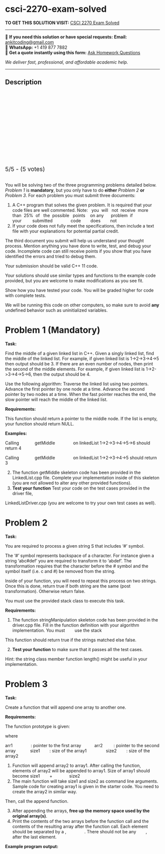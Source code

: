 # csci-2270-exam-solved
**TO GET THIS SOLUTION VISIT:** [CSCI 2270 Exam Solved](https://www.ankitcodinghub.com/product/csci-2270-exam-solved/)


---

📩 **If you need this solution or have special requests:** **Email:** ankitcoding@gmail.com  
📱 **WhatsApp:** +1 419 877 7882  
📄 **Get a quote instantly using this form:** [Ask Homework Questions](https://www.ankitcodinghub.com/services/ask-homework-questions/)

*We deliver fast, professional, and affordable academic help.*

---

<h2>Description</h2>



<div class="kk-star-ratings kksr-auto kksr-align-center kksr-valign-top" data-payload="{&quot;align&quot;:&quot;center&quot;,&quot;id&quot;:&quot;52327&quot;,&quot;slug&quot;:&quot;default&quot;,&quot;valign&quot;:&quot;top&quot;,&quot;ignore&quot;:&quot;&quot;,&quot;reference&quot;:&quot;auto&quot;,&quot;class&quot;:&quot;&quot;,&quot;count&quot;:&quot;5&quot;,&quot;legendonly&quot;:&quot;&quot;,&quot;readonly&quot;:&quot;&quot;,&quot;score&quot;:&quot;5&quot;,&quot;starsonly&quot;:&quot;&quot;,&quot;best&quot;:&quot;5&quot;,&quot;gap&quot;:&quot;4&quot;,&quot;greet&quot;:&quot;Rate this product&quot;,&quot;legend&quot;:&quot;5\/5 - (5 votes)&quot;,&quot;size&quot;:&quot;24&quot;,&quot;title&quot;:&quot;CSCI 2270 Exam Solved&quot;,&quot;width&quot;:&quot;138&quot;,&quot;_legend&quot;:&quot;{score}\/{best} - ({count} {votes})&quot;,&quot;font_factor&quot;:&quot;1.25&quot;}">

<div class="kksr-stars">

<div class="kksr-stars-inactive">
            <div class="kksr-star" data-star="1" style="padding-right: 4px">


<div class="kksr-icon" style="width: 24px; height: 24px;"></div>
        </div>
            <div class="kksr-star" data-star="2" style="padding-right: 4px">


<div class="kksr-icon" style="width: 24px; height: 24px;"></div>
        </div>
            <div class="kksr-star" data-star="3" style="padding-right: 4px">


<div class="kksr-icon" style="width: 24px; height: 24px;"></div>
        </div>
            <div class="kksr-star" data-star="4" style="padding-right: 4px">


<div class="kksr-icon" style="width: 24px; height: 24px;"></div>
        </div>
            <div class="kksr-star" data-star="5" style="padding-right: 4px">


<div class="kksr-icon" style="width: 24px; height: 24px;"></div>
        </div>
    </div>

<div class="kksr-stars-active" style="width: 138px;">
            <div class="kksr-star" style="padding-right: 4px">


<div class="kksr-icon" style="width: 24px; height: 24px;"></div>
        </div>
            <div class="kksr-star" style="padding-right: 4px">


<div class="kksr-icon" style="width: 24px; height: 24px;"></div>
        </div>
            <div class="kksr-star" style="padding-right: 4px">


<div class="kksr-icon" style="width: 24px; height: 24px;"></div>
        </div>
            <div class="kksr-star" style="padding-right: 4px">


<div class="kksr-icon" style="width: 24px; height: 24px;"></div>
        </div>
            <div class="kksr-star" style="padding-right: 4px">


<div class="kksr-icon" style="width: 24px; height: 24px;"></div>
        </div>
    </div>
</div>


<div class="kksr-legend" style="font-size: 19.2px;">
            5/5 - (5 votes)    </div>
    </div>
&nbsp;

You will be solving two of the three programming problems detailed below. <em>Problem 1</em> is <strong>mandatory</strong>, but you only have to do <strong>either</strong> <em>Problem 2</em> <strong>or</strong> <em>Problem 3</em>. For each problem you must submit three documents:

<ol>
<li>A C++ program that solves the given problem. It is required that your code files are well commented. Note:&nbsp; &nbsp;you&nbsp; will&nbsp; &nbsp;not&nbsp; receive&nbsp; more&nbsp; than&nbsp; 25%&nbsp; of&nbsp; &nbsp;the&nbsp; possible&nbsp;&nbsp; points&nbsp; &nbsp; on any&nbsp;&nbsp;&nbsp;&nbsp;&nbsp; problem&nbsp; if&nbsp;&nbsp;&nbsp;&nbsp;&nbsp;&nbsp;&nbsp;&nbsp;&nbsp;&nbsp;&nbsp;&nbsp;&nbsp; your&nbsp;&nbsp;&nbsp;&nbsp;&nbsp;&nbsp;&nbsp;&nbsp; submitted&nbsp;&nbsp;&nbsp;&nbsp;&nbsp;&nbsp;&nbsp;&nbsp;&nbsp;&nbsp;&nbsp;&nbsp;&nbsp;&nbsp; code&nbsp;&nbsp;&nbsp;&nbsp;&nbsp;&nbsp;&nbsp; does&nbsp;&nbsp;&nbsp;&nbsp;&nbsp;&nbsp;&nbsp; not</li>
<li>If your code does not fully meet the specifications, then include a text file with your explanations for potential partial credit.</li>
</ol>
The third document you submit will help us understand your thought process. Mention anything you have done to write, test, and debug your code. Incomplete code can still receive points if you show that you have identified the errors and tried to debug them.

Your submission should be valid C++ 11 code.

Your solutions should use similar types and functions to the example code provided, but you are welcome to make modifications as you see fit.

Show how you have tested your code. You will be graded higher for code with complete tests.

We will be running this code on other computers, so make sure to avoid <strong>any</strong> undefined behavior such as uninitialized variables.

<h1>Problem 1 (Mandatory)</h1>
<strong>Task:</strong>

Find the middle of a given linked list in C++. Given a singly linked list, find the middle of the linked list. For example, if given linked list is 1-&gt;2-&gt;3-&gt;4-&gt;5 then output should be 3. If there are an even number of nodes, then print the second of the middle elements. For example, if given linked list is 1-&gt;2-&gt;3-&gt;4-&gt;5-&gt;6, then the output should be 4.

Use the following algorithm: Traverse the linked list using two pointers. Advance the first pointer by one node at a time. Advance the second pointer by two nodes at a time. When the fast pointer reaches the end, the slow pointer will reach the middle of the linked list.

<strong>Requirements:</strong>

This function should return a pointer to the middle node. If the list is empty, your function should return NULL.

<strong>Examples:</strong>

Calling &nbsp;&nbsp;&nbsp;&nbsp;&nbsp;&nbsp;&nbsp;&nbsp;&nbsp;&nbsp;&nbsp; getMiddle&nbsp;&nbsp;&nbsp;&nbsp;&nbsp;&nbsp;&nbsp;&nbsp;&nbsp;&nbsp;&nbsp;&nbsp;&nbsp;&nbsp; on linkedList 1-&gt;2-&gt;3-&gt;4-&gt;5-&gt;6 should return 4

Calling &nbsp;&nbsp;&nbsp;&nbsp;&nbsp;&nbsp;&nbsp;&nbsp;&nbsp;&nbsp;&nbsp; getMiddle&nbsp;&nbsp;&nbsp;&nbsp;&nbsp;&nbsp;&nbsp;&nbsp;&nbsp;&nbsp;&nbsp;&nbsp;&nbsp;&nbsp; on linkedList 1-&gt;2-&gt;3-&gt;4-&gt;5 should return 3

<ol start="2">
<li>The function getMiddle skeleton code has been provided in the LinkedList.cpp file. Complete your implementation inside of this skeleton (you are not allowed to alter any other provided functions).</li>
<li><strong>Test your function</strong> Test your code on the test cases provided in the driver file,</li>
</ol>
LinkedListDriver.cpp (you are welcome to try your own test cases as well).

<h1>Problem 2</h1>
<strong>Task:</strong>

You are required to process a given string S that includes ‘#’ symbol.

The ‘#’ symbol represents backspace of a character. For instance given a string ‘abc#def’ you are required to transform it to ‘abdef’. The transformation requires that the character before the # symbol and the symbol itself (i.e. c and #) be removed from the string.

Inside of your function, you will need to repeat this process on two strings. Once this is done, return true if both string are the same (post transformation). Otherwise return false.

You must use the provided stack class to execute this task.

<strong>Requirements:</strong>

<ol>
<li>The function stringManipulation skeleton code has been provided in the driver.cpp file. Fill in the function definition with your algorithm implementation. You must&nbsp;&nbsp;&nbsp;&nbsp;&nbsp;&nbsp;&nbsp; use the stack</li>
</ol>
This function should return true if the strings matched else false.

<ol start="2">
<li><strong>Test your function</strong> to make sure that it passes all the test cases.</li>
</ol>
Hint: the string class member function length() might be useful in your implementation.

<h1>Problem 3</h1>
<strong>Task:</strong>

Create a function that will append one array to another one.

<strong>Requirements:</strong>

The function prototype is given:

where

arr1&nbsp;&nbsp;&nbsp;&nbsp;&nbsp;&nbsp;&nbsp;&nbsp;&nbsp;&nbsp;&nbsp;&nbsp;&nbsp;&nbsp; : pointer to the first array &nbsp;&nbsp;&nbsp;&nbsp;&nbsp;&nbsp;&nbsp;&nbsp;&nbsp; arr2&nbsp;&nbsp;&nbsp;&nbsp;&nbsp;&nbsp;&nbsp;&nbsp; : pointer to the second array &nbsp;&nbsp;&nbsp;&nbsp;&nbsp;&nbsp;&nbsp;&nbsp;&nbsp;&nbsp; size1&nbsp;&nbsp;&nbsp;&nbsp;&nbsp;&nbsp;&nbsp; : size of the array1 &nbsp;&nbsp;&nbsp;&nbsp;&nbsp;&nbsp;&nbsp;&nbsp;&nbsp;&nbsp;&nbsp;&nbsp;&nbsp;&nbsp; size2&nbsp;&nbsp;&nbsp;&nbsp;&nbsp;&nbsp;&nbsp; : size of the array2

<ol>
<li>Function will append array2 to array1. After calling the function, elements of array2 will be appended to array1. Size of array1 should become size1&nbsp;&nbsp;&nbsp;&nbsp;&nbsp;&nbsp;&nbsp; +&nbsp;&nbsp;&nbsp;&nbsp;&nbsp;&nbsp;&nbsp;&nbsp;&nbsp;&nbsp;&nbsp;&nbsp;&nbsp; size2</li>
<li>The main function will take size1 and size2 as command line arguments. Sample code for creating array1 is given in the starter code. You need to create the array2 in similar way.</li>
</ol>
Then, call the append function.

<ol start="3">
<li>After appending the arrays, <strong>free up the memory space used by the original array(s)</strong>.</li>
<li>Print the contents of the two arrays before the function call and the contents of the resulting array after the function call. Each element should be separated by a ,&nbsp;&nbsp;&nbsp;&nbsp;&nbsp;&nbsp;&nbsp;&nbsp;&nbsp;&nbsp;&nbsp;&nbsp;&nbsp;&nbsp; . There should not be any &nbsp;&nbsp;&nbsp;&nbsp;&nbsp;&nbsp; ,&nbsp;&nbsp;&nbsp;&nbsp;&nbsp; after the last element.</li>
</ol>
<strong>Example program output:</strong>
